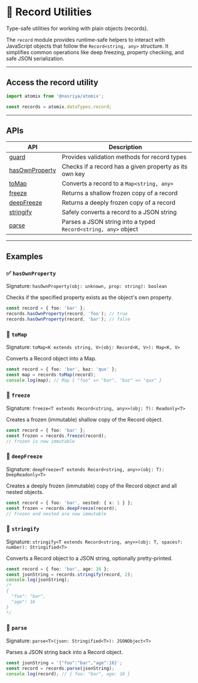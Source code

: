 # 📘 Record Utilities

Type-safe utilities for working with plain objects (records).

The `record` module provides runtime-safe helpers to interact with JavaScript objects that follow the `Record<string, any>` structure. It simplifies common operations like deep freezing, property checking, and safe JSON serialization.

---

## Access the record utility

```ts
import atomix from '@nasriya/atomix';

const records = atomix.dataTypes.record;
```
---
## APIs
| API                                | Description                                                    |
| ---------------------------------- | -------------------------------------------------------------- |
| [guard](./record-guard.md)         | Provides validation methods for record types                   |
| [hasOwnProperty](#-hasownproperty) | Checks if a record has a given property as its own key         |
| [toMap](#-tomap)                   | Converts a record to a `Map<string, any>`                      |
| [freeze](#-freeze)                 | Returns a shallow frozen copy of a record                      |
| [deepFreeze](#-deepfreeze)         | Returns a deeply frozen copy of a record                       |
| [stringify](#-stringify)           | Safely converts a record to a JSON string                      |
| [parse](#-parse)                   | Parses a JSON string into a typed `Record<string, any>` object |

---
## Examples

### ✅ `hasOwnProperty`
Signature: `hasOwnProperty(obj: unknown, prop: string): boolean`

Checks if the specified property exists as the object's own property.

```ts
const record = { foo: 'bar' };
records.hasOwnProperty(record, 'foo'); // true
records.hasOwnProperty(record, 'bar'); // false
```

### 🔄 `toMap`
Signature: `toMap<K extends string, V>(obj: Record<K, V>): Map<K, V>`

Converts a Record object into a Map.

```ts
const record = { foo: 'bar', baz: 'qux' };
const map = records.toMap(record);
console.log(map); // Map { "foo" => "bar", "baz" => "qux" }
```

### 🧊 `freeze`
Signature: `freeze<T extends Record<string, any>>(obj: T): Readonly<T>`

Creates a frozen (immutable) shallow copy of the Record object.

```ts
const record = { foo: 'bar' };
const frozen = records.freeze(record);
// frozen is now immutable
```

### 🧊 `deepFreeze`
Signature: `deepFreeze<T extends Record<string, any>>(obj: T): DeepReadonly<T>`

Creates a deeply frozen (immutable) copy of the Record object and all nested objects.

```ts
const record = { foo: 'bar', nested: { x: 1 } };
const frozen = records.deepFreeze(record);
// frozen and nested are now immutable
```

### 📝 `stringify`
Signature: `stringify<T extends Record<string, any>>(obj: T, spaces?: number): Stringified<T>`

Converts a Record object to a JSON string, optionally pretty-printed.

```ts
const record = { foo: 'bar', age: 16 };
const jsonString = records.stringify(record, 2);
console.log(jsonString);
/*
{
  "foo": "bar",
  "age": 16
}
*/
```

### 📝 `parse`
Signature: `parse<T>(json: Stringified<T>): JSONObject<T>`

Parses a JSON string back into a Record object.

```ts
const jsonString = '{"foo":"bar","age":16}';
const record = records.parse(jsonString);
console.log(record); // { foo: "bar", age: 16 }
```